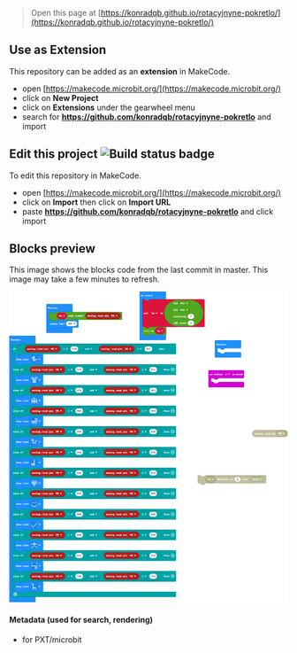 
> Open this page at [https://konradqb.github.io/rotacyjnyne-pokretlo/](https://konradqb.github.io/rotacyjnyne-pokretlo/)

## Use as Extension

This repository can be added as an **extension** in MakeCode.

* open [https://makecode.microbit.org/](https://makecode.microbit.org/)
* click on **New Project**
* click on **Extensions** under the gearwheel menu
* search for **https://github.com/konradqb/rotacyjnyne-pokretlo** and import

## Edit this project ![Build status badge](https://github.com/konradqb/rotacyjnyne-pokretlo/workflows/MakeCode/badge.svg)

To edit this repository in MakeCode.

* open [https://makecode.microbit.org/](https://makecode.microbit.org/)
* click on **Import** then click on **Import URL**
* paste **https://github.com/konradqb/rotacyjnyne-pokretlo** and click import

## Blocks preview

This image shows the blocks code from the last commit in master.
This image may take a few minutes to refresh.

![A rendered view of the blocks](https://github.com/konradqb/rotacyjnyne-pokretlo/raw/master/.github/makecode/blocks.png)

#### Metadata (used for search, rendering)

* for PXT/microbit
<script src="https://makecode.com/gh-pages-embed.js"></script><script>makeCodeRender("{{ site.makecode.home_url }}", "{{ site.github.owner_name }}/{{ site.github.repository_name }}");</script>
